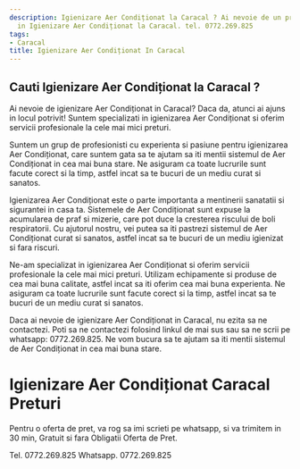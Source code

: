 ```yaml
---
description: Igienizare Aer Condiționat la Caracal ? Ai nevoie de un profesionist
  in Igienizare Aer Condiționat la Caracal. tel. 0772.269.825
tags:
- Caracal
title: Igienizare Aer Condiționat In Caracal
---
```



## Cauti Igienizare Aer Condiționat la Caracal ?

Ai nevoie de igienizare Aer Condiționat in Caracal? Daca da, atunci ai ajuns in locul potrivit! Suntem specializati in igienizarea Aer Condiționat si oferim servicii profesionale la cele mai mici preturi.

Suntem un grup de profesionisti cu experienta si pasiune pentru igienizarea Aer Condiționat, care suntem gata sa te ajutam sa iti mentii sistemul de Aer Condiționat in cea mai buna stare. Ne asiguram ca toate lucrurile sunt facute corect si la timp, astfel incat sa te bucuri de un mediu curat si sanatos.

Igienizarea Aer Condiționat este o parte importanta a mentinerii sanatatii si sigurantei in casa ta. Sistemele de Aer Condiționat sunt expuse la acumularea de praf si mizerie, care pot duce la cresterea riscului de boli respiratorii. Cu ajutorul nostru, vei putea sa iti pastrezi sistemul de Aer Condiționat curat si sanatos, astfel incat sa te bucuri de un mediu igienizat si fara riscuri.

Ne-am specializat in igienizarea Aer Condiționat si oferim servicii profesionale la cele mai mici preturi. Utilizam echipamente si produse de cea mai buna calitate, astfel incat sa iti oferim cea mai buna experienta. Ne asiguram ca toate lucrurile sunt facute corect si la timp, astfel incat sa te bucuri de un mediu curat si sanatos.

Daca ai nevoie de igienizare Aer Condiționat in Caracal, nu ezita sa ne contactezi. Poti sa ne contactezi folosind linkul de mai sus sau sa ne scrii pe whatsapp: 0772.269.825. Ne vom bucura sa te ajutam sa iti mentii sistemul de Aer Condiționat in cea mai buna stare.

# Igienizare Aer Condiționat Caracal Preturi
Pentru o oferta de pret, va rog sa imi scrieti pe whatsapp, si va trimitem in 30 min, Gratuit si fara Obligatii Oferta de Pret.

Tel. 0772.269.825
Whatsapp. 0772.269.825